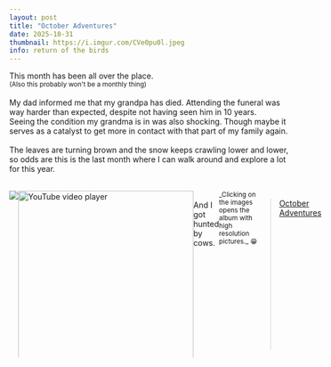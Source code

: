 ```yaml
---
layout: post
title: "October Adventures"
date: 2025-10-31
thumbnail: https://i.imgur.com/CVe0pu0l.jpeg 
info: return of the birds
---
```

This month has been all over the place.
<br>
<small>(Also this probably won't be a monthly thing)</small>
<br>
<br>
My dad informed me that my grandpa has died. Attending the funeral was way harder than expected, despite not having seen him in 10 years.
<br>
Seeing the condition my grandma is in was also shocking. Though maybe it serves as a catalyst to get more in contact with that part of my family again.
<br>
<br>
The leaves are turning brown and the snow keeps crawling lower and lower, so odds are this is the last month where I can walk around and explore a lot for this year.
<br>
<br>
<div style="display: flex;">
	<img src="https://i.imgur.com/U47W8vYl.jpeg" style="max-height: 300px; /> 
	<img src="https://i.imgur.com/NdAKh7ul.jpeg" style="max-height: 300px; /> 
</div>
<br>
This instrument is called Alphorn - can be very loud.
<br>
<audio controls>
  <source src="https://github.com/Nipaanda/Nipaanda.github.io/blob/master/Content/Alphorn.mp3?raw=true" type="audio/mpeg">
</audio>
<br>
<br>
<img src="https://i.imgur.com/DGkgRpll.jpeg" style="max-height: 300px; /> 
<br>
Very happy to see that the birds are returning. 🥹
<br>
<br>
<iframe width="560" height="315" src="https://www.youtube.com/embed/nxzri0leOn4" title="YouTube video player" frameborder="0" allow="accelerometer; autoplay; clipboard-write; encrypted-media; gyroscope; picture-in-picture; web-share" referrerpolicy="strict-origin-when-cross-origin" allowfullscreen></iframe>
<br>
And I got hunted by cows.
<br>
<br>
<small>_Clicking on the images opens the album with high resolution pictures._ 😁</small>

<blockquote class="imgur-embed-pub" lang="en" data-id="a/vM0tEls"  ><a href="//imgur.com/a/vM0tEls">October Adventures</a></blockquote><script async src="//s.imgur.com/min/embed.js" charset="utf-8"></script>
